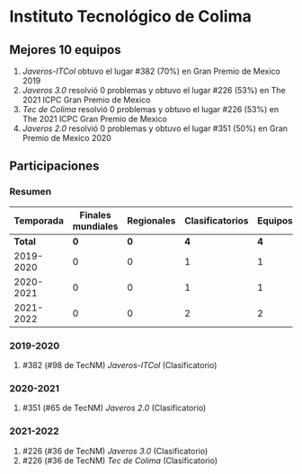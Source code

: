 ---
---

# Instituto Tecnológico de Colima

## Mejores 10 equipos

1. _Javeros-ITCol_ obtuvo el lugar #382 (70%) en Gran Premio de Mexico 2019
1. _Javeros 3.0_ resolvió 0 problemas y obtuvo el lugar #226 (53%) en The 2021 ICPC Gran Premio de Mexico
1. _Tec de Colima_ resolvió 0 problemas y obtuvo el lugar #226 (53%) en The 2021 ICPC Gran Premio de Mexico
1. _Javeros 2.0_ resolvió 0 problemas y obtuvo el lugar #351 (50%) en Gran Premio de Mexico 2020

## Participaciones

### Resumen

| Temporada | Finales mundiales | Regionales | Clasificatorios | Equipos |
| --- | --- | --- | --- | --- |
| **Total** | **0** | **0** | **4** | **4** |
| 2019-2020 | 0 | 0 | 1 | 1 |
| 2020-2021 | 0 | 0 | 1 | 1 |
| 2021-2022 | 0 | 0 | 2 | 2 |

### 2019-2020

1. #382 (#98 de TecNM) _Javeros-ITCol_ (Clasificatorio)

### 2020-2021

1. #351 (#65 de TecNM) _Javeros 2.0_ (Clasificatorio)

### 2021-2022

1. #226 (#36 de TecNM) _Javeros 3.0_ (Clasificatorio)
1. #226 (#36 de TecNM) _Tec de Colima_ (Clasificatorio)



